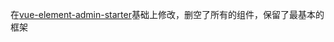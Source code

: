 在[vue-element-admin-starter](https://github.com/yxjf/vue-element-admin-starter)基础上修改，删空了所有的组件，保留了最基本的框架
